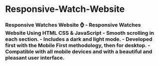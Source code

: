 # Responsive-Watch-Website
### Responsive Watches Website ⌚  - Responsive Watches Website Using HTML CSS &amp; JavaScript - Smooth scrolling in each section. - Includes a dark and light mode. - Developed first with the Mobile First methodology, then for desktop. - Compatible with all mobile devices and with a beautiful and pleasant user interface.
